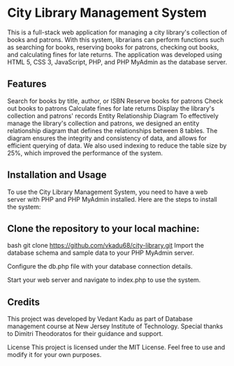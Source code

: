 # City Library Management System

This is a full-stack web application for managing a city library's collection of books and patrons. With this system, librarians can perform functions such as searching for books, reserving books for patrons, checking out books, and calculating fines for late returns. The application was developed using HTML 5, CSS 3, JavaScript, PHP, and PHP MyAdmin as the database server.

## Features
Search for books by title, author, or ISBN
Reserve books for patrons
Check out books to patrons
Calculate fines for late returns
Display the library's collection and patrons' records
Entity Relationship Diagram
To effectively manage the library's collection and patrons, we designed an entity relationship diagram that defines the relationships between 8 tables. The diagram ensures the integrity and consistency of data, and allows for efficient querying of data. We also used indexing to reduce the table size by 25%, which improved the performance of the system.


## Installation and Usage
To use the City Library Management System, you need to have a web server with PHP and PHP MyAdmin installed. Here are the steps to install the system:

## Clone the repository to your local machine:
bash
git clone https://github.com/vkadu68/city-library.git
Import the database schema and sample data to your PHP MyAdmin server.

Configure the db.php file with your database connection details.

Start your web server and navigate to index.php to use the system.

## Credits
This project was developed by Vedant Kadu as part of Database management course at New Jersey Institute of Technology.  Special thanks to Dimitri Theodoratos for their guidance and support.

License
This project is licensed under the MIT License. Feel free to use and modify it for your own purposes.



